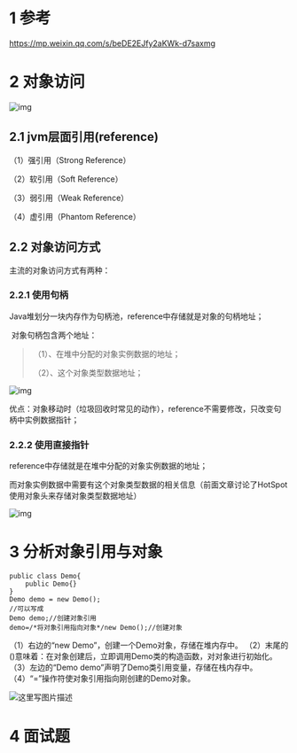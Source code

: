 # 1 参考

https://mp.weixin.qq.com/s/beDE2EJfy2aKWk-d7saxmg



# 2 对象访问

![img](http://wupan.dns.army:5000/wupan/Typora-Picgo-Gitee/raw/branch/master/img/20210322123207.png)



## 2.1 jvm层面引用(reference)

（1）强引用（Strong Reference）

（2）软引用（Soft Reference）

（3）弱引用（Weak Reference）

（4）虚引用（Phantom Reference）



## 2.2 对象访问方式

主流的对象访问方式有两种：

### 2.2.1 使用句柄

Java堆划分一块内存作为句柄池，reference中存储就是对象的句柄地址；

​    对象句柄包含两个地址：

> ​    （1）、在堆中分配的对象实例数据的地址；
>
> ​    （2）、这个对象类型数据地址；  

![img](http://wupan.dns.army:5000/wupan/Typora-Picgo-Gitee/raw/branch/master/img/20210321193827.png)



​    优点：对象移动时（垃圾回收时常见的动作），reference不需要修改，只改变句柄中实例数据指针；        



### 2.2.2 使用直接指针

reference中存储就是在堆中分配的对象实例数据的地址；

​    而对象实例数据中需要有这个对象类型数据的相关信息（前面文章讨论了HotSpot使用对象头来存储对象类型数据地址）

![img](http://wupan.dns.army:5000/wupan/Typora-Picgo-Gitee/raw/branch/master/img/20210321193914.png)



# 3 分析对象引用与对象

```
public class Demo{  
    public Demo{}  
}  
Demo demo = new Demo();
//可以写成
Demo demo;//创建对象引用  
demo=/*将对象引用指向对象*/new Demo();//创建对象
```

（1）右边的“new Demo”，创建一个Demo对象，存储在堆内存中。 
 （2）末尾的()意味着：在对象创建后，立即调用Demo类的构造函数，对对象进行初始化。  
 （3）左边的“Demo demo”声明了Demo类引用变量，存储在栈内存中。 
 （4）“=”操作符使对象引用指向刚创建的Demo对象。 



![这里写图片描述](http://wupan.dns.army:5000/wupan/Typora-Picgo-Gitee/raw/branch/master/img/20210510111402.png)





# 4 面试题

